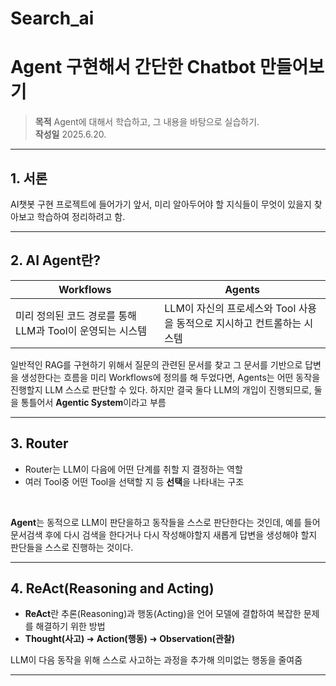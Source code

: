 # Search_ai
# Agent 구현해서 간단한 Chatbot 만들어보기

> **목적** Agent에 대해서 학습하고, 그 내용을 바탕으로 실습하기. <br>
> **작성일** 2025.6.20.

---

## 1. 서론

AI챗봇 구현 프로젝트에 들어가기 앞서, 미리 알아두어야 할 지식들이 무엇이 있을지 찾아보고 학습하여 정리하려고 함.

---

## 2. AI Agent란?


 | Workflows |Agents|
 |-----------|------|
 |미리 정의된 코드 경로를 통해 LLM과 Tool이 운영되는 시스템|LLM이 자신의 프로세스와 Tool 사용을 동적으로 지시하고 컨트롤하는 시스템|

일반적인 RAG를 구현하기 위해서 질문의 관련된 문서를 찾고 그 문서를 기반으로 답변을 생성한다는 흐름을 미리 Workflows에 정의를 해 두었다면, Agents는 어떤 동작을 진행할지 LLM 스스로 판단할 수 있다.
하지만 결국 둘다 LLM의 개입이 진행되므로, 둘을 통틀어서 **Agentic System**이라고 부름 

---

## 3. Router
<ul>
  <li>
    Router는 LLM이 다음에 어떤 단계를 취할 지 결정하는 역할
  </li>
  <li>
    여러 Tool중 어떤 Tool을 선택할 지 등 <strong>선택</strong>을 나타내는 구조
  </li>
</ul><br>

**Agent**는 동적으로 LLM이 판단을하고 동작들을 스스로 판단한다는 것인데, 예를 들어 문서검색 후에 다시 검색을 한다거나 다시 작성해야할지 새롭게 답변을 생성해야 할지 판단들을 스스로 진행하는 것이다.

---

## 4. ReAct(Reasoning and Acting)

* **ReAct**란 추론(Reasoning)과 행동(Acting)을 언어 모델에 결합하여 복잡한 문제를 해결하기 위한 방법
* **Thought(사고)** ➜ **Action(행동)** ➜ **Observation(관찰)** <br>

LLM이 다음 동작을 위해 스스로 사고하는 과정을 추가해 의미없는 행동을 줄여줌

---




 
